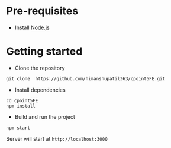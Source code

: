 # Pre-requisites
- Install [Node.js](https://nodejs.org/en/)


# Getting started
- Clone the repository
```
git clone  https://github.com/himanshupatil363/cpoint5FE.git
```
- Install dependencies
```
cd cpoint5FE
npm install
```
- Build and run the project
```
npm start
```
  Server will start at `http://localhost:3000`


